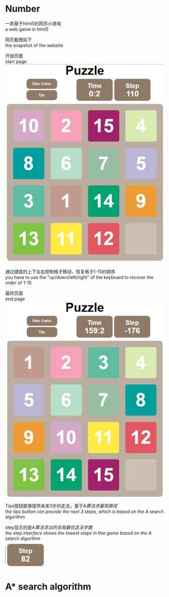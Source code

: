 # Number
一款基于html5的网页小游戏  
a web game in html5  

网页截图如下  
the snapshot of the website  

开始页面  
start page  
![image](https://github.com/chenhuaizhen/Number/raw/master/image/1.jpg)

通过键盘的上下左右控制格子移动，恢复格子1-15的顺序  
you have to use the "up/down/left/right" of the keyboard to recover the order of 1-15  

最终页面  
end page  
![image](https://github.com/chenhuaizhen/Number/raw/master/image/2.jpg)

Tips按钮能够提供未来3步的走法，基于A*算法求最短路径  
the tips button can provide the next 3 steps, which is based on the A* search algorithm   

step显示的是A*算法求出的全局最优走法步数  
the step interface shows the lowest steps in thie game based on the A* search algorithm   
![image](https://github.com/chenhuaizhen/Number/raw/master/image/3.jpg)

# A* search algorithm
